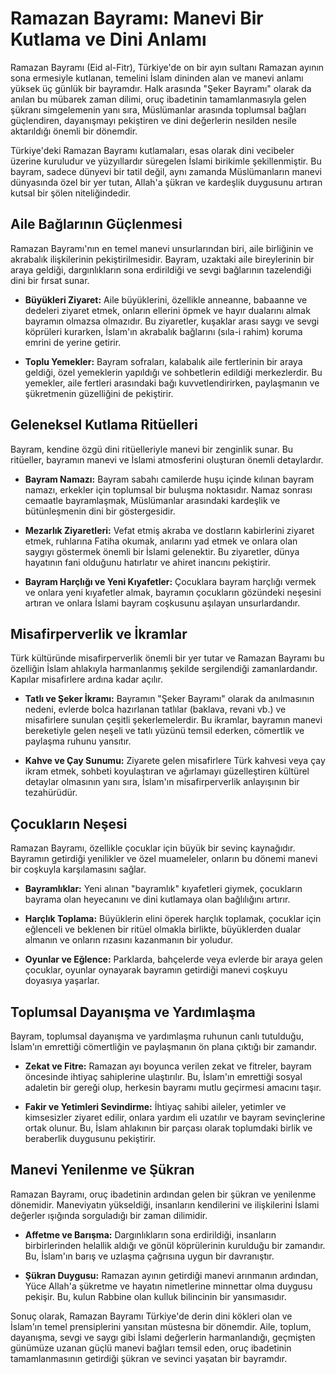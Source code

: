 # Ramazan Bayramı: Manevi Bir Kutlama ve Dini Anlamı

Ramazan Bayramı (Eid al-Fitr), Türkiye'de on bir ayın sultanı Ramazan ayının sona ermesiyle kutlanan, temelini İslam dininden alan ve manevi anlamı yüksek üç günlük bir bayramdır. Halk arasında "Şeker Bayramı" olarak da anılan bu mübarek zaman dilimi, oruç ibadetinin tamamlanmasıyla gelen şükranı simgelemenin yanı sıra, Müslümanlar arasında toplumsal bağları güçlendiren, dayanışmayı pekiştiren ve dini değerlerin nesilden nesile aktarıldığı önemli bir dönemdir.

Türkiye'deki Ramazan Bayramı kutlamaları, esas olarak dini vecibeler üzerine kuruludur ve yüzyıllardır süregelen İslami birikimle şekillenmiştir. Bu bayram, sadece dünyevi bir tatil değil, aynı zamanda Müslümanların manevi dünyasında özel bir yer tutan, Allah'a şükran ve kardeşlik duygusunu artıran kutsal bir şölen niteliğindedir.

## Aile Bağlarının Güçlenmesi

Ramazan Bayramı'nın en temel manevi unsurlarından biri, aile birliğinin ve akrabalık ilişkilerinin pekiştirilmesidir. Bayram, uzaktaki aile bireylerinin bir araya geldiği, dargınlıkların sona erdirildiği ve sevgi bağlarının tazelendiği dini bir fırsat sunar.

*   **Büyükleri Ziyaret:** Aile büyüklerini, özellikle anneanne, babaanne ve dedeleri ziyaret etmek, onların ellerini öpmek ve hayır dualarını almak bayramın olmazsa olmazıdır. Bu ziyaretler, kuşaklar arası saygı ve sevgi köprüleri kurarken, İslam'ın akrabalık bağlarını (sıla-i rahim) koruma emrini de yerine getirir.

*   **Toplu Yemekler:** Bayram sofraları, kalabalık aile fertlerinin bir araya geldiği, özel yemeklerin yapıldığı ve sohbetlerin edildiği merkezlerdir. Bu yemekler, aile fertleri arasındaki bağı kuvvetlendirirken, paylaşmanın ve şükretmenin güzelliğini de pekiştirir.

## Geleneksel Kutlama Ritüelleri

Bayram, kendine özgü dini ritüelleriyle manevi bir zenginlik sunar. Bu ritüeller, bayramın manevi ve İslami atmosferini oluşturan önemli detaylardır.

*   **Bayram Namazı:** Bayram sabahı camilerde huşu içinde kılınan bayram namazı, erkekler için toplumsal bir buluşma noktasıdır. Namaz sonrası cemaatle bayramlaşmak, Müslümanlar arasındaki kardeşlik ve bütünleşmenin dini bir göstergesidir.

*   **Mezarlık Ziyaretleri:** Vefat etmiş akraba ve dostların kabirlerini ziyaret etmek, ruhlarına Fatiha okumak, anılarını yad etmek ve onlara olan saygıyı göstermek önemli bir İslami gelenektir. Bu ziyaretler, dünya hayatının fani olduğunu hatırlatır ve ahiret inancını pekiştirir.

*   **Bayram Harçlığı ve Yeni Kıyafetler:** Çocuklara bayram harçlığı vermek ve onlara yeni kıyafetler almak, bayramın çocukların gözündeki neşesini artıran ve onlara İslami bayram coşkusunu aşılayan unsurlardandır.

## Misafirperverlik ve İkramlar

Türk kültüründe misafirperverlik önemli bir yer tutar ve Ramazan Bayramı bu özelliğin İslam ahlakıyla harmanlanmış şekilde sergilendiği zamanlardandır. Kapılar misafirlere ardına kadar açılır.

*   **Tatlı ve Şeker İkramı:** Bayramın "Şeker Bayramı" olarak da anılmasının nedeni, evlerde bolca hazırlanan tatlılar (baklava, revani vb.) ve misafirlere sunulan çeşitli şekerlemelerdir. Bu ikramlar, bayramın manevi bereketiyle gelen neşeli ve tatlı yüzünü temsil ederken, cömertlik ve paylaşma ruhunu yansıtır.

*   **Kahve ve Çay Sunumu:** Ziyarete gelen misafirlere Türk kahvesi veya çay ikram etmek, sohbeti koyulaştıran ve ağırlamayı güzelleştiren kültürel detaylar olmasının yanı sıra, İslam'ın misafirperverlik anlayışının bir tezahürüdür.

## Çocukların Neşesi

Ramazan Bayramı, özellikle çocuklar için büyük bir sevinç kaynağıdır. Bayramın getirdiği yenilikler ve özel muameleler, onların bu dönemi manevi bir coşkuyla karşılamasını sağlar.

*   **Bayramlıklar:** Yeni alınan "bayramlık" kıyafetleri giymek, çocukların bayrama olan heyecanını ve dini kutlamaya olan bağlılığını artırır.

*   **Harçlık Toplama:** Büyüklerin elini öperek harçlık toplamak, çocuklar için eğlenceli ve beklenen bir ritüel olmakla birlikte, büyüklerden dualar almanın ve onların rızasını kazanmanın bir yoludur.

*   **Oyunlar ve Eğlence:** Parklarda, bahçelerde veya evlerde bir araya gelen çocuklar, oyunlar oynayarak bayramın getirdiği manevi coşkuyu doyasıya yaşarlar.

## Toplumsal Dayanışma ve Yardımlaşma

Bayram, toplumsal dayanışma ve yardımlaşma ruhunun canlı tutulduğu, İslam'ın emrettiği cömertliğin ve paylaşmanın ön plana çıktığı bir zamandır.

*   **Zekat ve Fitre:** Ramazan ayı boyunca verilen zekat ve fitreler, bayram öncesinde ihtiyaç sahiplerine ulaştırılır. Bu, İslam'ın emrettiği sosyal adaletin bir gereği olup, herkesin bayramı mutlu geçirmesi amacını taşır.

*   **Fakir ve Yetimleri Sevindirme:** İhtiyaç sahibi aileler, yetimler ve kimsesizler ziyaret edilir, onlara yardım eli uzatılır ve bayram sevinçlerine ortak olunur. Bu, İslam ahlakının bir parçası olarak toplumdaki birlik ve beraberlik duygusunu pekiştirir.

## Manevi Yenilenme ve Şükran

Ramazan Bayramı, oruç ibadetinin ardından gelen bir şükran ve yenilenme dönemidir. Maneviyatın yükseldiği, insanların kendilerini ve ilişkilerini İslami değerler ışığında sorguladığı bir zaman dilimidir.

*   **Affetme ve Barışma:** Dargınlıkların sona erdirildiği, insanların birbirlerinden helallik aldığı ve gönül köprülerinin kurulduğu bir zamandır. Bu, İslam'ın barış ve uzlaşma çağrısına uygun bir davranıştır.

*   **Şükran Duygusu:** Ramazan ayının getirdiği manevi arınmanın ardından, Yüce Allah'a şükretme ve hayatın nimetlerine minnettar olma duygusu pekişir. Bu, kulun Rabbine olan kulluk bilincinin bir yansımasıdır.

Sonuç olarak, Ramazan Bayramı Türkiye'de derin dini kökleri olan ve İslam'ın temel prensiplerini yansıtan müstesna bir dönemdir. Aile, toplum, dayanışma, sevgi ve saygı gibi İslami değerlerin harmanlandığı, geçmişten günümüze uzanan güçlü manevi bağları temsil eden, oruç ibadetinin tamamlanmasının getirdiği şükran ve sevinci yaşatan bir bayramdır.
